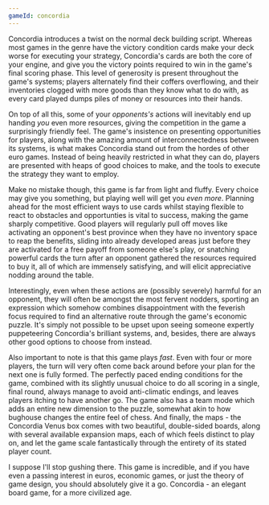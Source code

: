 ```yaml
---
gameId: concordia
---
```

Concordia introduces a twist on the normal deck building script. Whereas most games in the genre have the victory condition cards make your deck worse for executing your strategy, Concordia's cards are both the core of your engine, and give you the victory points required to win in the game's final scoring phase. This level of generosity is present throughout the game's systems; players alternately find their coffers overflowing, and their inventories clogged with more goods than they know what to do with, as every card played dumps piles of money or resources into their hands.

On top of all this, some of your _opponents's_ actions will inevitably end up handing _you_ even more resources, giving the competition in the game a surprisingly friendly feel. The game's insistence on presenting opportunities for players, along with the amazing amount of interconnectedness between its systems, is what makes Concordia stand out from the hordes of other euro games. Instead of being heavily restricted in what they can do, players are presented with heaps of good choices to make, and the tools to execute the strategy they want to employ.

Make no mistake though, this game is far from light and fluffy. Every choice may give you something, but playing well will get you _even more_. Planning ahead for the most efficient ways to use cards whilst staying flexible to react to obstacles and opportunties is vital to success, making the game sharply competitive. Good players will regularly pull off moves like activating an opponent's best province when they have no inventory space to reap the benefits, sliding into already developed areas just before they are activated for a free payoff from someone else's play, or snatching powerful cards the turn after an opponent gathered the resources required to buy it, all of which are immensely satisfying, and will elicit appreciative nodding around the table.

Interestingly, even when these actions are (possibly severely) harmful for an opponent, they will often be amongst the most fervent nodders, sporting an expression which somehow combines disappointment with the feverish focus required to find an alternative route through the game's economic puzzle. It's simply not possible to be upset upon seeing someone expertly puppeteering Concordia's brilliant systems, and, besides, there are always other good options to choose from instead.

Also important to note is that this game plays *fast*. Even with four or more players, the turn will very often come back around before your plan for the next one is fully formed. The perfectly paced ending conditions for the game, combined with its slightly unusual choice to do all scoring in a single, final round, always manage to avoid anti-climatic endings, and leaves players itching to have another go. The game also has a team mode which adds an entire new dimension to the puzzle, somewhat akin to how bughouse changes the entire feel of chess. And finally, the maps - the Concordia Venus box comes with two beautiful, double-sided boards, along with several available expansion maps, each of which feels distinct to play on, and let the game scale fantastically through the entirety of its stated player count.

I suppose I'll stop gushing there. This game is incredible, and if you have even a passing interest in euros, economic games, or just the theory of game design, you should absolutely give it a go. Concordia - an elegant board game, for a more civilized age.
